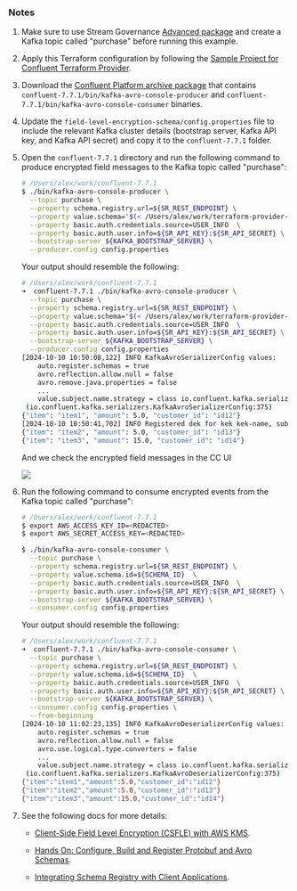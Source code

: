 ### Notes

1. Make sure to use Stream Governance [Advanced package](https://docs.confluent.io/cloud/current/stream-governance/packages.html#packages) and create a Kafka topic called "purchase" before running this example.
2. Apply this Terraform configuration by following the [Sample Project for Confluent Terraform Provider](https://registry.terraform.io/providers/confluentinc/confluent/latest/docs/guides/sample-project).
3. Download the [Confluent Platform archive package](https://docs.confluent.io/platform/current/installation/installing_cp/zip-tar.html) that contains `confluent-7.7.1/bin/kafka-avro-console-producer` and `confluent-7.7.1/bin/kafka-avro-console-consumer` binaries.
4. Update the `field-level-encryption-schema/config.properties` file to include the relevant Kafka cluster details (bootstrap server, Kafka API key, and Kafka API secret) and copy it to the `confluent-7.7.1` folder.
5. Open the `confluent-7.7.1` directory and run the following command to produce encrypted field messages to the Kafka topic called "purchase":
    ```bash
    # /Users/alex/work/confluent-7.7.1
    $ ./bin/kafka-avro-console-producer \
      --topic purchase \
      --property schema.registry.url=${SR_REST_ENDPOINT} \
      --property value.schema="$(< /Users/alex/work/terraform-provider-confluent/examples/configurations/field-level-encryption-schema/schemas/avro/purchase.avsc)"  \
      --property basic.auth.credentials.source=USER_INFO  \
      --property basic.auth.user.info=${SR_API_KEY}:${SR_API_SECRET} \
      --bootstrap-server ${KAFKA_BOOTSTRAP_SERVER} \
      --producer.config config.properties
    ```
    Your output should resemble the following:
    ```bash
    # /Users/alex/work/confluent-7.7.1
    ➜  confluent-7.7.1 ./bin/kafka-avro-console-producer \
      --topic purchase \
      --property schema.registry.url=${SR_REST_ENDPOINT} \
      --property value.schema="$(< /Users/alex/work/terraform-provider-confluent/examples/configurations/field-level-encryption-schema/schemas/avro/purchase.avsc)"  \
      --property basic.auth.credentials.source=USER_INFO  \
      --property basic.auth.user.info=${SR_API_KEY}:${SR_API_SECRET} \
      --bootstrap-server ${KAFKA_BOOTSTRAP_SERVER} \
      --producer.config config.properties
    [2024-10-10 10:50:08,122] INFO KafkaAvroSerializerConfig values:
        auto.register.schemas = true
        avro.reflection.allow.null = false
        avro.remove.java.properties = false
        ...
        value.subject.name.strategy = class io.confluent.kafka.serializers.subject.TopicNameStrategy
     (io.confluent.kafka.serializers.KafkaAvroSerializerConfig:375)
    {"item": "item1", "amount": 5.0, "customer_id": "id12"}
    [2024-10-10 10:50:41,702] INFO Registered dek for kek kek-name, subject purchase-value (io.confluent.kafka.schemaregistry.encryption.FieldEncryptionExecutor:463)
    {"item": "item2", "amount": 5.0, "customer_id": "id13"}
    {"item": "item3", "amount": 15.0, "customer_id": "id14"}
    ```
   
    And we check the encrypted field messages in the CC UI

    ![](images/cc_ui_consume.jpg)

6. Run the following command to consume encrypted events from the Kafka topic called "purchase":
    ```bash
    # /Users/alex/work/confluent-7.7.1
    $ export AWS_ACCESS_KEY_ID=<REDACTED>
    $ export AWS_SECRET_ACCESS_KEY=<REDACTED>
    
    $ ./bin/kafka-avro-console-consumer \
      --topic purchase \
      --property schema.registry.url=${SR_REST_ENDPOINT} \
      --property value.schema.id=${SCHEMA_ID}  \
      --property basic.auth.credentials.source=USER_INFO  \
      --property basic.auth.user.info=${SR_API_KEY}:${SR_API_SECRET} \
      --bootstrap-server ${KAFKA_BOOTSTRAP_SERVER} \
      --consumer.config config.properties
    ```
    Your output should resemble the following:
    ```bash
    # /Users/alex/work/confluent-7.7.1
    ➜  confluent-7.7.1 ./bin/kafka-avro-console-consumer \
      --topic purchase \
      --property schema.registry.url=${SR_REST_ENDPOINT} \
      --property value.schema.id=${SCHEMA_ID}  \
      --property basic.auth.credentials.source=USER_INFO  \
      --property basic.auth.user.info=${SR_API_KEY}:${SR_API_SECRET} \
      --bootstrap-server ${KAFKA_BOOTSTRAP_SERVER} \
      --consumer.config config.properties \
      --from-beginning
    [2024-10-10 11:02:23,135] INFO KafkaAvroDeserializerConfig values:
        auto.register.schemas = true
        avro.reflection.allow.null = false
        avro.use.logical.type.converters = false
        ...
        value.subject.name.strategy = class io.confluent.kafka.serializers.subject.TopicNameStrategy
     (io.confluent.kafka.serializers.KafkaAvroDeserializerConfig:375)
    {"item":"item1","amount":5.0,"customer_id":"id12"}
    {"item":"item2","amount":5.0,"customer_id":"id13"}
    {"item":"item3","amount":15.0,"customer_id":"id14"}
    ```
7. See the following docs for more details:
   * [Client-Side Field Level Encryption (CSFLE) with AWS KMS](https://github.com/pneff93/csfle/blob/main/aws/README.md).

    * [Hands On: Configure, Build and Register Protobuf and Avro Schemas](https://developer.confluent.io/learn-kafka/schema-registry/configure-schemas-hands-on/).

    * [Integrating Schema Registry with Client Applications](https://developer.confluent.io/learn-kafka/schema-registry/integrate-schema-registry-with-clients/).
